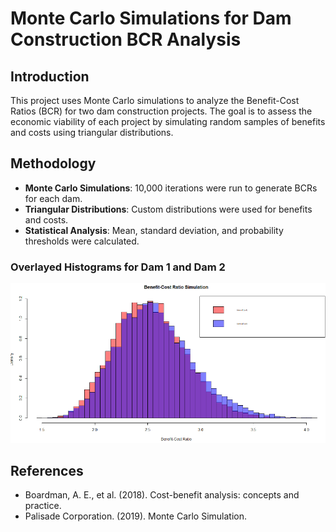 # Monte Carlo Simulations for Dam Construction BCR Analysis

## Introduction
This project uses Monte Carlo simulations to analyze the Benefit-Cost Ratios (BCR) for two dam construction projects. The goal is to assess the economic viability of each project by simulating random samples of benefits and costs using triangular distributions.

## Methodology
- **Monte Carlo Simulations**: 10,000 iterations were run to generate BCRs for each dam.
- **Triangular Distributions**: Custom distributions were used for benefits and costs.
- **Statistical Analysis**: Mean, standard deviation, and probability thresholds were calculated.


### Overlayed Histograms for Dam 1 and Dam 2
![Overlayed Histograms](MonteCarlo.png)
## References
- Boardman, A. E., et al. (2018). Cost-benefit analysis: concepts and practice.
- Palisade Corporation. (2019). Monte Carlo Simulation.
